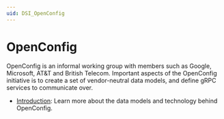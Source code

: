 ```yaml
---
uid: DSI_OpenConfig
---
```


# OpenConfig

OpenConfig is an informal working group with members such as Google, Microsoft, AT&T and British Telecom.
Important aspects of the OpenConfig initiative is to create a set of vendor-neutral data models, and define gRPC services to communicate over.

- [Introduction](xref:DSI_OpenConfig_Introduction): Learn more about the data models and technology behind OpenConfig.
